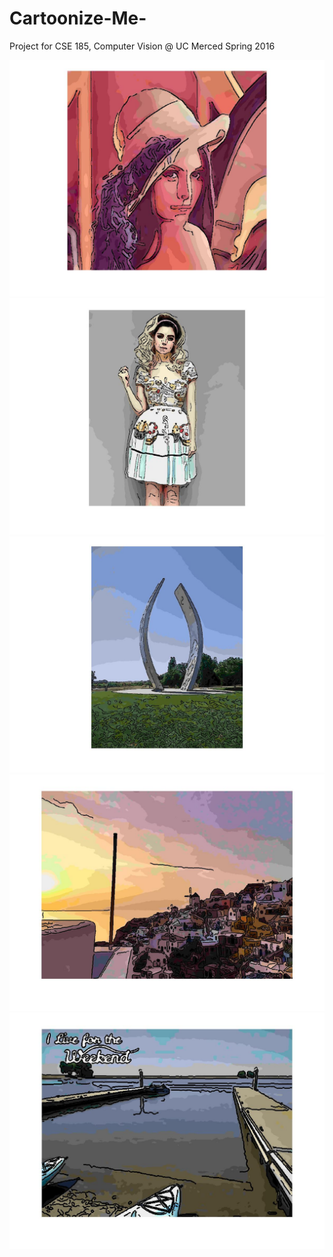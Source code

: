 # Cartoonize-Me-
Project for CSE 185, Computer Vision @ UC Merced
Spring 2016

![](lenna2_cartoon_5.jpg)
![](marina_cartoon_3.jpg)
![](statue_cartoon_3.jpg)
![](Santorini_sunset_cartoon_3.jpg)
![](lake_yosemite_cartoon_3.jpg)
